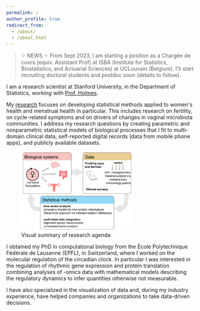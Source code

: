 ```yaml
---
permalink: /
author_profile: true
redirect_from:
  - /about/
  - /about.html
---
```


> ✨ NEWS ✨
From Sept 2023, I am starting a position as a Chargée de cours (equiv. Assistant Prof) at ISBA (Institute for Statistics, Biostatistics, and Actuarial Sciences) at UCLouvain (Belgium). I'll start recruiting doctoral students and postdoc soon (details to follow).

I am a research scientist at Stanford University, in the Department of Statistics, working with [Prof. Holmes](https://statweb.stanford.edu/~susan/susan_person.html).

My [research](/research/) focuses on developing statistical methods applied to women's health and menstrual health in particular. This includes research on fertility, on cycle-related symptoms and on drivers of changes in vaginal microbiota communities. I address my research questions by creating parametric and nonparametric statistical models of biological processes that I fit to multi-domain clinical data, self-reported digital records (data from mobile phone apps), and publicly available datasets.


<figure>
<img src="/images/home/figures_Summary.png" alt="Visual summary of research agenda." style="width:70%">

<figcaption align = "left">
Visual summary of research agenda</figcaption>
</figure>


I obtained my PhD in computational biology from the École Polytechnique Fédérale de Lausanne (EPFL), in Switzerland, where I worked on the molecular regulation of the circadian clock. In particular I was interested in the regulation of rhythmic gene expression and protein translation combining analyses of -omics data with mathematical models describing the regulatory dynamics to infer quantities otherwise not measurable.

I have also specialized in the visualization of data and, during my industry experience, have helped companies and organizations to take data-driven decisions.
